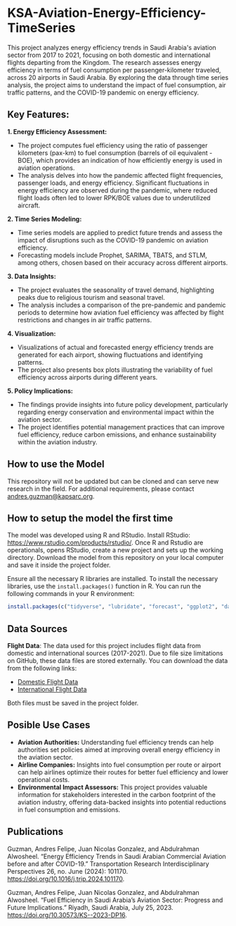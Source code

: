 # KSA-Aviation-Energy-Efficiency-TimeSeries

This project analyzes energy efficiency trends in Saudi Arabia's aviation sector from 2017 to 2021, focusing on both domestic and international flights departing from the Kingdom. The research assesses energy efficiency in terms of fuel consumption per passenger-kilometer traveled, across 20 airports in Saudi Arabia. By exploring the data through time series analysis, the project aims to understand the impact of fuel consumption, air traffic patterns, and the COVID-19 pandemic on energy efficiency.

## Key Features:
**1. Energy Efficiency Assessment:**
 - The project computes fuel efficiency using the ratio of passenger kilometers (pax-km) to fuel consumption (barrels of oil equivalent - BOE), which provides an indication of how efficiently energy is used in aviation operations.
 - The analysis delves into how the pandemic affected flight frequencies, passenger loads, and energy efficiency. Significant fluctuations in energy efficiency are observed during the pandemic, where reduced flight loads often led to lower RPK/BOE values due to underutilized aircraft.

**2. Time Series Modeling:**
 - Time series models are applied to predict future trends and assess the impact of disruptions such as the COVID-19 pandemic on aviation efficiency.
 - Forecasting models include Prophet, SARIMA, TBATS, and STLM, among others, chosen based on their accuracy across different airports.

**3. Data Insights:**
 - The project evaluates the seasonality of travel demand, highlighting peaks due to religious tourism and seasonal travel.
 - The analysis includes a comparison of the pre-pandemic and pandemic periods to determine how aviation fuel efficiency was affected by flight restrictions and changes in air traffic patterns.

**4. Visualization:**
 - Visualizations of actual and forecasted energy efficiency trends are generated for each airport, showing fluctuations and identifying patterns.
 - The project also presents box plots illustrating the variability of fuel efficiency across airports during different years.

**5. Policy Implications:**
 - The findings provide insights into future policy development, particularly regarding energy conservation and environmental impact within the aviation sector.
 - The project identifies potential management practices that can improve fuel efficiency, reduce carbon emissions, and enhance sustainability within the aviation industry.

## How to use the Model
This repository will not be updated but can be cloned and can serve new research in the field. For additional requirements, please contact andres.guzman@kapsarc.org.

## How to setup the model the first time
The model was developed using R and RStudio. Install RStudio: https://www.rstudio.com/products/rstudio/. Once R and Rstudio are operationals, opens RStudio, create a new project and sets up the working directory. Download the model from this repository on your local computer and save it inside the project folder.  

Ensure all the necessary R libraries are installed. To install the necessary libraries, use the `install.packages()` function in R. You can run the following commands in your R environment:
```r
install.packages(c("tidyverse", "lubridate", "forecast", "ggplot2", "data.table", readxl", "forecast", "scales", "astsa", "autoTS", "stringr"))
```
## Data Sources
**Flight Data**: The data used for this project includes flight data from domestic and international sources (2017-2021). Due to file size limitations on GitHub, these data files are stored externally. You can download the data from the following links:
  - [Domestic Flight Data](https://www.dropbox.com/scl/fi/gtudni0xq33ppe2rub6ba/Flights_DOM_2017-2021-New.xlsx?rlkey=juyb19849e8qjgjkr4lq3gz2t&st=lq2xv9a3&dl=0)
  - [International Flight Data](https://www.dropbox.com/scl/fi/eq55ukbwehq01pjlf4mji/Flights_INT_2017-2021-New.xlsx?rlkey=odaof9fv47eu73kwwxewjttbd&st=wo4ayw6e&dl=0)

Both files must be saved in the project folder.

## Posible Use Cases
  - **Aviation Authorities:** Understanding fuel efficiency trends can help authorities set policies aimed at improving overall energy efficiency in the aviation sector.
  - **Airline Companies:** Insights into fuel consumption per route or airport can help airlines optimize their routes for better fuel efficiency and lower operational costs.
  - **Environmental Impact Assessors:** This project provides valuable information for stakeholders interested in the carbon footprint of the aviation industry, offering data-backed insights into potential reductions in fuel consumption and emissions.

## Publications
Guzman, Andres Felipe, Juan Nicolas Gonzalez, and Abdulrahman Alwosheel. “Energy Efficiency Trends in Saudi Arabian Commercial Aviation before and after COVID-19.” Transportation Research Interdisciplinary Perspectives 26, no. June (2024): 101170. https://doi.org/10.1016/j.trip.2024.101170.

Guzman, Andres Felipe, Juan Nicolas Gonzalez, and Abdulrahman Alwosheel. “Fuel Efficiency in Saudi Arabia’s Aviation Sector: Progress and Future Implications.” Riyadh, Saudi Arabia, July 25, 2023. https://doi.org/10.30573/KS--2023-DP16.
